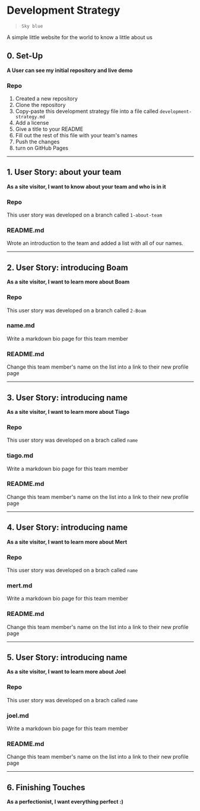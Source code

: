 # Development Strategy

> `Sky blue`

A simple little website for the world to know a little about us

## 0. Set-Up

__A User can see my initial repository and live demo__

### Repo

1. Created a new repository
1. Clone the repository
1. Copy-paste this development strategy file into a file called `development-strategy.md`
1. Add a license
1. Give a title to your README
1. Fill out the rest of this file with your team's names
1. Push the changes
1. turn on GitHub Pages

---

## 1. User Story: about your team

__As a site visitor, I want to know about your team and who is in it__

### Repo

This user story was developed on a branch called `1-about-team`

### README.md

Wrote an introduction to the team and added a list with all of our names.

---

## 2. User Story: introducing Boam

__As a site visitor, I want to learn more about Boam__

### Repo

This user story was developed on a branch called `2-Boam`

### name.md

Write a markdown bio page for this team member

### README.md

Change this team member's name on the list into a link to their new profile page

---

## 3. User Story: introducing name

__As a site visitor, I want to learn more about Tiago__

### Repo

This user story was developed on a brach called `name`

### tiago.md

Write a markdown bio page for this team member

### README.md

Change this team member's name on the list into a link to their new profile page

---

## 4. User Story: introducing name

__As a site visitor, I want to learn more about Mert__

### Repo

This user story was developed on a brach called `name`

### mert.md

Write a markdown bio page for this team member

### README.md

Change this team member's name on the list into a link to their new profile page

---

## 5. User Story: introducing name

__As a site visitor, I want to learn more about Joel__

### Repo

This user story was developed on a brach called `name`

### joel.md

Write a markdown bio page for this team member

### README.md

Change this team member's name on the list into a link to their new profile page

---

## 6. Finishing Touches

__As a perfectionist, I want everything perfect :)__